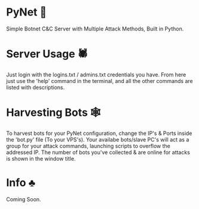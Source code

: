 # PyNet 🔪
Simple Botnet C&amp;C Server with Multiple Attack Methods, Built in Python.

# Server Usage 🕷
Just login with the logins.txt / admins.txt credentials you have.
From here just use the 'help' command in the terminal, and all the other commands are listed with descriptions.

# Harvesting Bots 🕸
To harvest bots for your PyNet configuration, change the IP's & Ports inside the 'bot.py' file (To your VPS's).
Your availabe bots/slave PC's will act as a group for your attack commands, launching scripts to overflow the addressed IP.
The number of bots you've collected & are online for attacks is shown in the window title.

# Info ♣
Coming Soon.
